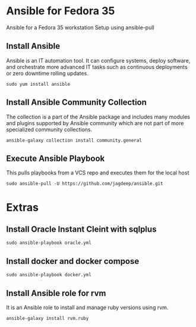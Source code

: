 # Ansible for Fedora 35
Ansible for a Fedora 35 workstation Setup using ansible-pull

## Install Ansible

Ansible is an IT automation tool. It can configure systems, deploy software, and orchestrate more advanced IT tasks such as continuous deployments or zero downtime rolling updates.

```
sudo yum install ansible
```

## Install Ansible Community Collection

The collection is a part of the Ansible package and includes many modules and plugins supported by Ansible community which are not part of more specialized community collections.

```
ansible-galaxy collection install community.general
```

## Execute Ansible Playbook

This pulls playbooks from a VCS repo and executes them for the local host

```
sudo ansible-pull -U https://github.com/jagdeep/ansible.git
```

# Extras

## Install Oracle Instant Cleint with sqlplus
```
sudo ansible-playbook oracle.yml
```

## Install docker and docker compose
```
sudo ansible-playbook docker.yml
```

## Install Ansible role for rvm
It is an Ansible role to install and manage ruby versions using rvm.
```
ansible-galaxy install rvm.ruby
```
